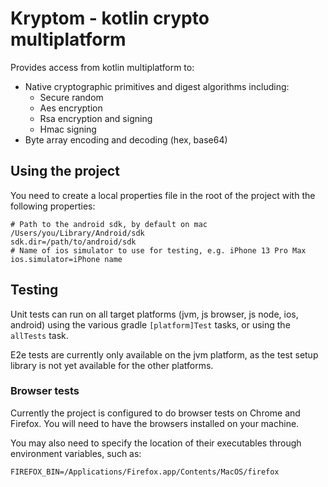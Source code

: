 # Kryptom - kotlin crypto multiplatform

Provides access from kotlin multiplatform to:
- Native cryptographic primitives and digest algorithms including:
  - Secure random
  - Aes encryption
  - Rsa encryption and signing
  - Hmac signing
- Byte array encoding and decoding (hex, base64)

## Using the project

You need to create a local properties file in the root of the project with the following properties:

```properties
# Path to the android sdk, by default on mac /Users/you/Library/Android/sdk
sdk.dir=/path/to/android/sdk
# Name of ios simulator to use for testing, e.g. iPhone 13 Pro Max
ios.simulator=iPhone name
```

## Testing

Unit tests can run on all target platforms (jvm, js browser, js node, ios, android) using the various gradle `[platform]Test` tasks, or using the `allTests` task.

E2e tests are currently only available on the jvm platform, as the test setup library is not yet available for the other platforms.

### Browser tests

Currently the project is configured to do browser tests on Chrome and Firefox. You will need to have the browsers installed on your machine.

You may also need to specify the location of their executables through environment variables, such as:

```
FIREFOX_BIN=/Applications/Firefox.app/Contents/MacOS/firefox
```


